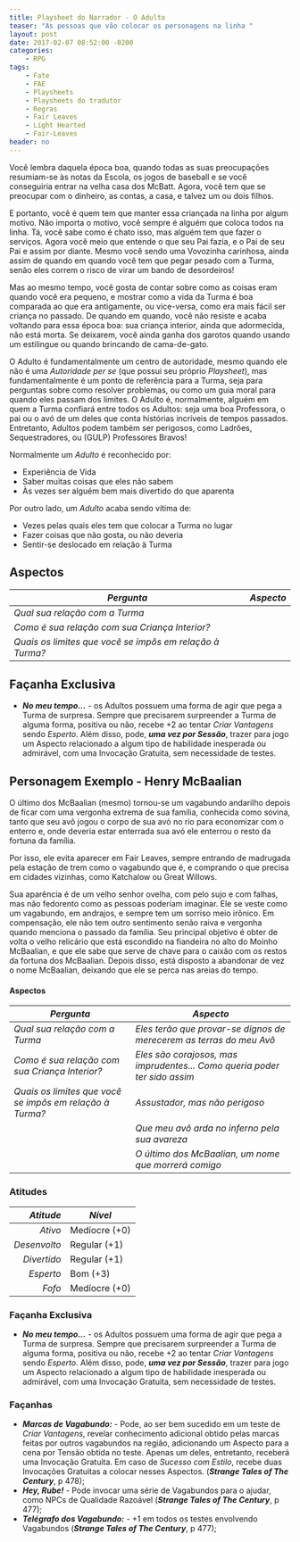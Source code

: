 ```yaml
---
title: Playsheet do Narrador - O Adulto
teaser: "As pessoas que vão colocar os personagens na linha "
layout: post
date: 2017-02-07 08:52:00 -0200
categories: 
    - RPG
tags:
    - Fate
    - FAE
    - Playsheets
    - Playsheets do tradutor
    - Regras
    - Fair Leaves
    - Light Hearted
    - Fair-Leaves
header: no
---
```



Você lembra daquela época boa, quando todas as suas preocupações resumiam-se às notas da Escola, os jogos de baseball e se você conseguiria entrar na velha casa dos McBatt. Agora, você tem que se preocupar com o dinheiro, as contas, a casa, e talvez um ou dois filhos.

E portanto, você é quem tem que manter essa criançada na linha por algum motivo. Não importa o motivo, você sempre é alguém que coloca todos na linha. Tá, você sabe como é chato isso, mas alguém tem que fazer o serviços. Agora você meio que entende o que seu Pai fazia, e o Pai de seu Pai e assim por diante. Mesmo você sendo uma Vovozinha carinhosa, ainda assim de quando em quando você tem que pegar pesado com a Turma, senão eles correm o risco de virar um bando de desordeiros!

Mas ao mesmo tempo, você gosta de contar sobre como as coisas eram quando você era pequeno, e mostrar como a vida da Turma é boa comparada ao que era antigamente, ou vice-versa, como era mais fácil ser criança no passado. De quando em quando, você não resiste e acaba voltando para essa época boa: sua criança interior, ainda que adormecida, não está morta. Se deixarem, você ainda ganha dos garotos quando usando um estilingue ou quando brincando de cama-de-gato.

O Adulto é fundamentalmente um centro de autoridade, mesmo quando ele não é uma _Autoridade_  _per se_ (que possui seu próprio _Playsheet_), mas fundamentalmente é um ponto de referência para a Turma, seja para perguntas sobre como resolver problemas, ou como um guia moral para quando eles passam dos limites. O Adulto é, normalmente, alguém em quem a Turma confiará entre todos os Adultos: seja uma boa Professora, o pai ou o avó de um deles que conta histórias incríveis de tempos passados. Entretanto, Adultos podem também ser perigosos, como Ladrões, Sequestradores, ou (GULP) Professores Bravos!

<!-- excerpt -->

Normalmente um _Adulto_ é reconhecido por:

+ Experiência de Vida
+ Saber muitas coisas que eles não sabem
+ Às vezes ser alguém bem mais divertido do que aparenta

Por outro lado, um _Adulto_ acaba sendo vítima de:

+ Vezes pelas quais eles tem que colocar a Turma no lugar
+ Fazer coisas que não gosta, ou não deveria
+ Sentir-se deslocado em relação à Turma

## Aspectos

| ***Pergunta***                                            | ***Aspecto*** |
|-----------------------------------------------------------|---------------|
| _Qual sua relação com a Turma_                            |               |
| _Como é sua relação com sua Criança Interior?_            |               |
| _Quais os limites que você se impôs em relação à Turma?_  |               | 

## Façanha Exclusiva

+ ***No meu tempo...*** - os Adultos possuem uma forma de agir que pega a Turma de surpresa. Sempre que precisarem surpreender a Turma de alguma forma, positiva ou não, recebe +2 ao tentar _Criar Vantagens_ sendo _Esperto_. Além disso, pode, ___uma vez por Sessão___, trazer para jogo um Aspecto relacionado a algum tipo de habilidade inesperada ou admirável, com uma Invocação Gratuita, sem necessidade de testes.

## Personagem Exemplo - Henry McBaalian

O último dos McBaalian (mesmo) tornou-se um vagabundo andarilho depois de ficar com uma vergonha extrema de sua família, conhecida como sovina, tanto que seu avô jogou o corpo de sua avó no rio para economizar com o enterro e, onde deveria estar enterrada sua avó ele enterrou o resto da fortuna da família.

Por isso, ele evita aparecer em Fair Leaves, sempre entrando de madrugada pela estação de trem como o vagabundo que é, e comprando o que precisa em cidades vizinhas, como Katchalow ou Great Willows.

Sua aparência é de um velho senhor ovelha, com pelo sujo e com falhas, mas não fedorento como as pessoas poderiam imaginar. Ele se veste como um vagabundo, em andrajos, e sempre tem um sorriso meio irônico. Em compensação, ele não tem outro sentimento senão raiva e vergonha quando menciona o passado da família. Seu principal objetivo é obter de volta o velho relicário que está escondido na fiandeira no alto do Moinho McBaalian, e que ele sabe que serve de chave para o caixão com os restos da fortuna dos McBaalian. Depois disso, está disposto a abandonar de vez o nome McBaalian, deixando que ele se perca nas areias do tempo.

#### __Aspectos__

| ***Pergunta***                                            | ***Aspecto*** |
|-----------------------------------------------------------|---------------|
| _Qual sua relação com a Turma_                            | _Eles terão que provar-se dignos de merecerem as terras do meu Avô_              |
| _Como é sua relação com sua Criança Interior?_            | _Eles são corajosos, mas imprudentes... Como queria poder ter sido assim_              |
| _Quais os limites que você se impôs em relação à Turma?_  | _Assustador, mas não perigoso_              | 
|| _Que meu avô arda no inferno pela sua avareza_ |
|| _O último dos McBaalian, um nome que morrerá comigo_ |

### __Atitudes__

| ***Atitude***  | ***Nível***   |
|---------------:|---------------|
| _Ativo_        | Medíocre (+0) |
| _Desenvolto_   | Regular (+1)  |
| _Divertido_    | Regular (+1)  |
| _Esperto_      | Bom (+3)      |
| _Fofo_         | Medíocre (+0) |

### __Façanha Exclusiva__

+ ***No meu tempo...*** - os Adultos possuem uma forma de agir que pega a Turma de surpresa. Sempre que precisarem surpreender a Turma de alguma forma, positiva ou não, recebe +2 ao tentar _Criar Vantagens_ sendo _Esperto_. Além disso, pode, ___uma vez por Sessão___, trazer para jogo um Aspecto relacionado a algum tipo de habilidade inesperada ou admirável, com uma Invocação Gratuita, sem necessidade de testes.

### __Façanhas__

+ ***Marcas de Vagabundo:*** - Pode, ao ser bem sucedido em um teste de _Criar Vantagens_, revelar conhecimento adicional obtido pelas marcas feitas por outros vagabundos na região, adicionando um Aspecto para a cena por Tensão obtida no teste. Apenas um deles, entretanto, receberá uma Invocação Gratuita. Em caso de _Sucesso com Estilo_, recebe duas Invocações Gratuitas a colocar nesses Aspectos. (___Strange Tales of The Century___, p 478);
+ ***Hey, Rube!*** - Pode invocar uma série de Vagabundos para o ajudar, como NPCs de Qualidade Razoável (___Strange Tales of The Century___, p 477);
+ ***Telégrafo dos Vagabundo:*** - +1 em todos os testes envolvendo Vagabundos (___Strange Tales of The Century___, p 477);


